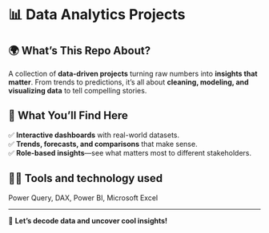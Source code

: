 # 📊 Data Analytics Projects

## 🌍 What’s This Repo About?
A collection of **data-driven projects** turning raw numbers into **insights that matter**. From trends to predictions, it’s all about **cleaning, modeling, and visualizing data** to tell compelling stories.

## 🚀 What You’ll Find Here
✅ **Interactive dashboards** with real-world datasets.  
✅ **Trends, forecasts, and comparisons** that make sense.  
✅ **Role-based insights**—see what matters most to different stakeholders.  

## 🧑‍💻 Tools and technology used
Power Query, DAX, Power BI, Microsoft Excel

---

📢 **Let’s decode data and uncover cool insights!**
